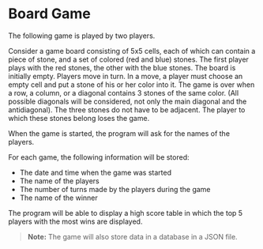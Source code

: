 # Board Game

The following game is played by two players.

Consider a game board consisting of 5x5 cells, each of which can contain a piece of stone, and a set of colored (red and blue) stones. The first player plays with the red stones, the other with the blue stones. The board is initially empty. Players move in turn. In a move, a player must choose an empty cell and put a stone of his or her color into it. The game is over when a row, a column, or a diagonal contains 3 stones of the same color. (All possible diagonals will be considered, not only the main diagonal and the antidiagonal). The three stones do not have to be adjacent. The player to which these stones belong loses the game.

When the game is started, the program will ask for the names of the players.


For each game, the following information will be stored:
- The date and time when the game was started
- The name of the players
- The number of turns made by the players during the game
- The name of the winner

The program will be able to display a high score table in which the top 5 players with the most wins are displayed.

> **Note:** The game will also store data in a database in a JSON file.